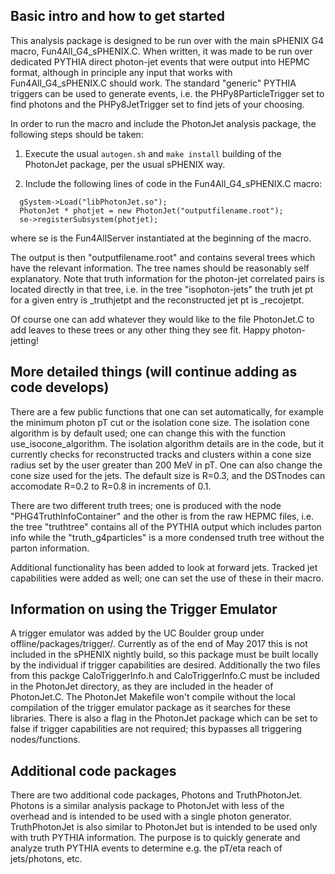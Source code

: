 ## Basic intro and how to get started

This analysis package is designed to be run over with the main sPHENIX G4 macro, Fun4All_G4_sPHENIX.C. When written, it was made to be run over dedicated PYTHIA direct photon-jet events that were output into HEPMC format, although in principle any input that works with Fun4All_G4_sPHENIX.C should work. The standard "generic" PYTHIA triggers can be used to generate events, i.e. the PHPy8ParticleTrigger set to find photons and the PHPy8JetTrigger set to find jets of your choosing.

In order to run the macro and include the PhotonJet analysis package, the following steps should be taken:

1. Execute the usual `autogen.sh` and `make install` building of the PhotonJet package, per the usual sPHENIX way.

2. Include the following lines of code in the Fun4All_G4_sPHENIX.C macro:
```
  gSystem->Load("libPhotonJet.so");
  PhotonJet * photjet = new PhotonJet("outputfilename.root");
  se->registerSubsystem(photjet);
```
where se is the Fun4AllServer instantiated at the beginning of the macro.

The output is then "outputfilename.root" and contains several trees which have the relevant information. The tree names should be reasonably self explanatory. Note that truth information for the photon-jet correlated pairs is located directly in that tree, i.e. in the tree "isophoton-jets" the truth jet pt for a given entry is _truthjetpt and the reconstructed jet pt is _recojetpt.

Of course one can add whatever they would like to the file PhotonJet.C to add leaves to these trees or any other thing they see fit. Happy photon-jetting!



## More detailed things (will continue adding as code develops)

There are a few public functions that one can set automatically, for example the minimum photon pT cut or the isolation cone size. 
The isolation cone algorithm is by default used; one can change this with the function use_isocone_algorithm. The isolation algorithm details are in the code, but it currently checks for reconstructed tracks and clusters within a cone size radius set by the user greater than 200 MeV in pT. One can also change the cone size used for the jets. The default size is R=0.3, and the DSTnodes can accomodate R=0.2 to R=0.8 in increments of 0.1.

There are two different truth trees; one is produced with the node "PHG4TruthInfoContainer" and the other is from the raw HEPMC files, i.e. the tree "truthtree" contains all of the PYTHIA output which includes parton info while the "truth_g4particles" is a more condensed truth tree without the parton information.


Additional functionality has been added to look at forward jets. Tracked jet capabilities were added as well; one can set the use of these in their macro. 

## Information on using the Trigger Emulator
A trigger emulator was added by the UC Boulder group under offline/packages/trigger/. Currently as of the end of May 2017 this is not included in the sPHENIX nightly build, so this package must be built locally by the individual if trigger capabilities are desired. Additionally the two files from this packge CaloTriggerInfo.h and CaloTriggerInfo.C must be included in the PhotonJet directory, as they are included in the header of PhotonJet.C. The PhotonJet Makefile won't compile without the local compilation of the trigger emulator package as it searches for these libraries. There is also a flag in the PhotonJet package which can be set to false if trigger capabilities are not required; this bypasses all triggering nodes/functions.  

## Additional code packages
There are two additional code packages, Photons and TruthPhotonJet. Photons is a similar analysis package to PhotonJet with less of the overhead and is intended to be used with a single photon generator. TruthPhotonJet is also similar to PhotonJet but is intended to be used only with truth PYTHIA information. The purpose is to quickly generate and analyze truth PYTHIA events to determine e.g. the pT/eta reach of jets/photons, etc.